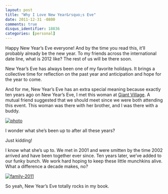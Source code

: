```yaml
---
layout: post
title: "Why I Love New Year&rsquo;s Eve"
date: 2011-12-31 -0800
comments: true
disqus_identifier: 18836
categories: [personal]
---
```

Happy New Year’s Eve everyone! And by the time you read this, it’ll
probably already be the new year. To my friends across the international
date line, what is 2012 like? The rest of us will be there soon.

New Year’s Eve has always been one of my favorite holidays. It brings a
collective time for reflection on the past year and anticipation and
hope for the year to come.

And for me, New Year’s Eve has an extra special meaning because exactly
ten years ago on New Year’s Eve, I met this woman at [Giant
Village](http://www.youtube.com/watch?v=yhEAp49weF0 "Giant Village 2001-2002").
A mutual friend suggested that we should meet since we were both
attending this event. This woman was there with her brother, and I was
there with a buddy.

[![photo](http://haacked.com/images/haacked_com/Windows-Live-Writer/Why-I-Love-New-Years-Eve_D220/photo_thumb.jpg "photo")](http://haacked.com/images/haacked_com/Windows-Live-Writer/Why-I-Love-New-Years-Eve_D220/photo.jpg)

I wonder what she’s been up to after all these years?

Just kidding!

I know what she’s up to. We met in 2001 and were smitten by the time
2002 arrived and have been together ever since. Ten years later, we’ve
added to our funky bunch. We work hard hoping to keep these little
munchkins alive. What a difference a decade makes, no?

[![family-2011](http://haacked.com/images/haacked_com/Windows-Live-Writer/Why-I-Love-New-Years-Eve_D220/family-2011_thumb.jpg "family-2011")](http://haacked.com/images/haacked_com/Windows-Live-Writer/Why-I-Love-New-Years-Eve_D220/family-2011_2.jpg)

So yeah, New Year’s Eve totally rocks in my book.

